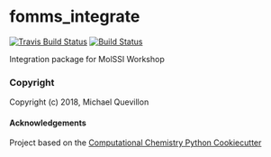 fomms_integrate
==============================
[//]: # (Badges)
[![Travis Build Status](https://travis-ci.org/mquevill/fomms_integrate.png)](https://travis-ci.org/mquevill/fomms_integrate)
[![Build Status](https://semaphoreci.com/api/v1/mquevill/fomms_integrate/branches/master/shields_badge.svg)](https://semaphoreci.com/mquevill/fomms_integrate)

Integration package for MolSSI Workshop

### Copyright

Copyright (c) 2018, Michael Quevillon


#### Acknowledgements
 
Project based on the 
[Computational Chemistry Python Cookiecutter](https://github.com/choderalab/cookiecutter-python-comp-chem)
